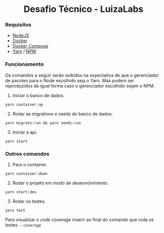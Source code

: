 # <center> Desafio Técnico - LuizaLabs </center>

### Requisitos
- [NodeJS]()
- [Docker]()
- [Docker Compose]()
- [Yarn]() / [NPM]()

### Funcionamento
Os comandos a seguir serão exibidos na expectativa de que o gerenciador de pacotes para o Node escolhido seja o Yarn. Mas podem ser reproduzidos de igual forma caso o gerenciador escolhido sejam o NPM.

1. Iniciar o banco de dados.
```
yarn container:up
```

2. Rodar as migrations e seeds do banco de dados.
```
yarn migrate:run && yarn seeds:run
```

3. Iniciar a api.
```
yarn start
```

### Outros comandos
1. Para o container.
```
yarn container:down
```

2. Rodar o projeto em modo de desenvolvimento.
```
yarn start:dev
```

3. Rodar os testes.
```
yarn test
```

Para visualizar o *code coverage* inserir ao final do comando que roda os testes `--coverage`